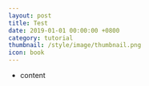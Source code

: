 ```yaml
---
layout: post
title: Test
date: 2019-01-01 00:00:00 +0800
category: tutorial
thumbnail: /style/image/thumbnail.png
icon: book
---
```



* content